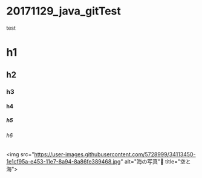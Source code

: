 # 20171129_java_gitTest
<p>test</p>
<h1>h1</h1>
<h2>h2</h2>
<h3>h3</h3>
<h4>h4</h4>
<h5>h5</h5>
<h6>h6</h6>

<img src="https://user-images.githubusercontent.com/5728999/34113450-1e1cf95a-e453-11e7-8a94-8a86fe389468.jpg" alt="海の写真" title="空と海">
